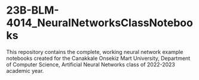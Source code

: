 # 23B-BLM-4014_NeuralNetworksClassNotebooks
This repository contains the complete, working neural network example notebooks created for the Canakkale Onsekiz Mart University, Department of Computer Science, Artificial Neural Networks class of 2022-2023 academic year.
